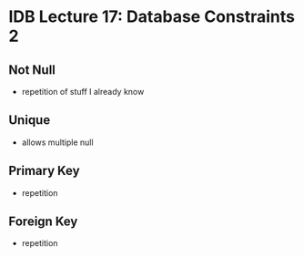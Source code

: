 
# IDB Lecture 17: Database Constraints 2

## Not Null
- repetition of stuff I already know

## Unique 
- allows multiple null

## Primary Key
- repetition

## Foreign Key
- repetition


